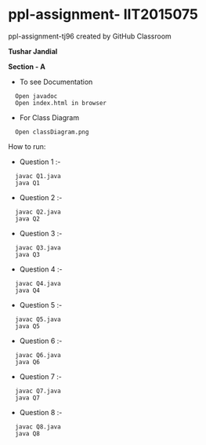 # ppl-assignment- IIT2015075
ppl-assignment-tj96 created by GitHub Classroom



**Tushar Jandial**

**Section - A**
 

- To see Documentation
```
  Open javadoc
  Open index.html in browser
```

- For Class Diagram
```
  Open classDiagram.png
```

How to run:

- Question 1 :-
```
  javac Q1.java
  java Q1
```

- Question 2 :-

```
  javac Q2.java
  java Q2
```

- Question 3 :-

```
  javac Q3.java
  java Q3
```

- Question 4 :-

```
  javac Q4.java
  java Q4
```

- Question 5 :-

```
  javac Q5.java
  java Q5
```

- Question 6 :-

```
  javac Q6.java
  java Q6
```

- Question 7 :-

```
  javac Q7.java
  java Q7
```

- Question 8 :-

```
  javac Q8.java
  java Q8
```
